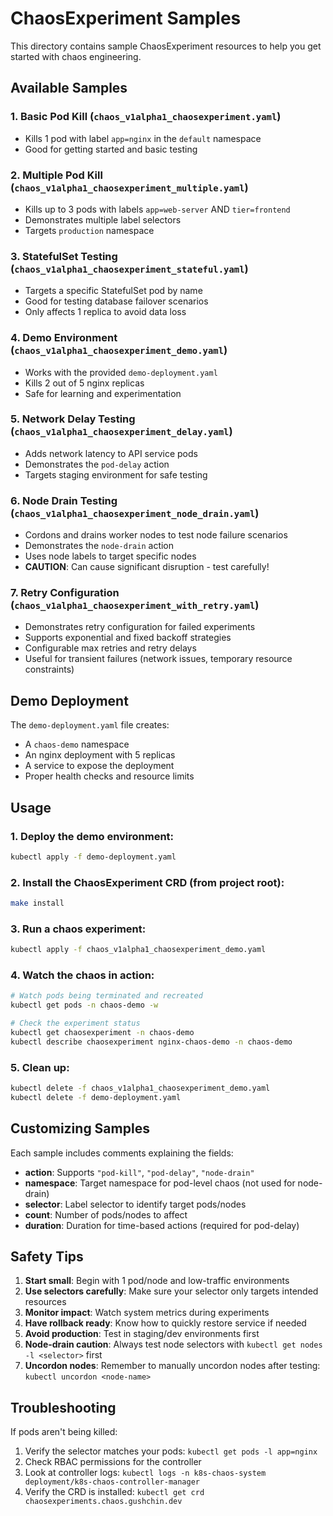 # ChaosExperiment Samples

This directory contains sample ChaosExperiment resources to help you get started with chaos engineering.

## Available Samples

### 1. Basic Pod Kill (`chaos_v1alpha1_chaosexperiment.yaml`)
- Kills 1 pod with label `app=nginx` in the `default` namespace
- Good for getting started and basic testing

### 2. Multiple Pod Kill (`chaos_v1alpha1_chaosexperiment_multiple.yaml`)
- Kills up to 3 pods with labels `app=web-server` AND `tier=frontend`
- Demonstrates multiple label selectors
- Targets `production` namespace

### 3. StatefulSet Testing (`chaos_v1alpha1_chaosexperiment_stateful.yaml`)
- Targets a specific StatefulSet pod by name
- Good for testing database failover scenarios
- Only affects 1 replica to avoid data loss

### 4. Demo Environment (`chaos_v1alpha1_chaosexperiment_demo.yaml`)
- Works with the provided `demo-deployment.yaml`
- Kills 2 out of 5 nginx replicas
- Safe for learning and experimentation

### 5. Network Delay Testing (`chaos_v1alpha1_chaosexperiment_delay.yaml`)
- Adds network latency to API service pods
- Demonstrates the `pod-delay` action
- Targets staging environment for safe testing

### 6. Node Drain Testing (`chaos_v1alpha1_chaosexperiment_node_drain.yaml`)
- Cordons and drains worker nodes to test node failure scenarios
- Demonstrates the `node-drain` action
- Uses node labels to target specific nodes
- **CAUTION**: Can cause significant disruption - test carefully!

### 7. Retry Configuration (`chaos_v1alpha1_chaosexperiment_with_retry.yaml`)
- Demonstrates retry configuration for failed experiments
- Supports exponential and fixed backoff strategies
- Configurable max retries and retry delays
- Useful for transient failures (network issues, temporary resource constraints)

## Demo Deployment

The `demo-deployment.yaml` file creates:
- A `chaos-demo` namespace
- An nginx deployment with 5 replicas
- A service to expose the deployment
- Proper health checks and resource limits

## Usage

### 1. Deploy the demo environment:
```bash
kubectl apply -f demo-deployment.yaml
```

### 2. Install the ChaosExperiment CRD (from project root):
```bash
make install
```

### 3. Run a chaos experiment:
```bash
kubectl apply -f chaos_v1alpha1_chaosexperiment_demo.yaml
```

### 4. Watch the chaos in action:
```bash
# Watch pods being terminated and recreated
kubectl get pods -n chaos-demo -w

# Check the experiment status
kubectl get chaosexperiment -n chaos-demo
kubectl describe chaosexperiment nginx-chaos-demo -n chaos-demo
```

### 5. Clean up:
```bash
kubectl delete -f chaos_v1alpha1_chaosexperiment_demo.yaml
kubectl delete -f demo-deployment.yaml
```

## Customizing Samples

Each sample includes comments explaining the fields:

- **action**: Supports `"pod-kill"`, `"pod-delay"`, `"node-drain"`
- **namespace**: Target namespace for pod-level chaos (not used for node-drain)
- **selector**: Label selector to identify target pods/nodes
- **count**: Number of pods/nodes to affect
- **duration**: Duration for time-based actions (required for pod-delay)

## Safety Tips

1. **Start small**: Begin with 1 pod/node and low-traffic environments
2. **Use selectors carefully**: Make sure your selector only targets intended resources
3. **Monitor impact**: Watch system metrics during experiments
4. **Have rollback ready**: Know how to quickly restore service if needed
5. **Avoid production**: Test in staging/dev environments first
6. **Node-drain caution**: Always test node selectors with `kubectl get nodes -l <selector>` first
7. **Uncordon nodes**: Remember to manually uncordon nodes after testing: `kubectl uncordon <node-name>`

## Troubleshooting

If pods aren't being killed:
1. Verify the selector matches your pods: `kubectl get pods -l app=nginx`
2. Check RBAC permissions for the controller
3. Look at controller logs: `kubectl logs -n k8s-chaos-system deployment/k8s-chaos-controller-manager`
4. Verify the CRD is installed: `kubectl get crd chaosexperiments.chaos.gushchin.dev`